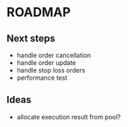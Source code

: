 ROADMAP
=======

Next steps
----------

- handle order cancellation
- handle order update
- handle stop loss orders
- performance test

Ideas
-----

- allocate execution result from pool?